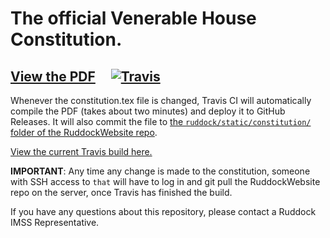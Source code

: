 # The official Venerable House Constitution.

## [View the PDF](https://github.com/RuddockHouse/RuddockConstitution/releases/latest) &nbsp;&nbsp;&nbsp; [![Travis](https://img.shields.io/travis/RuddockHouse/RuddockConstitution.svg)](https://travis-ci.org/RuddockHouse/RuddockConstitution)

Whenever the constitution.tex file is changed, Travis CI will automatically compile the PDF (takes about two minutes) and deploy it to GitHub Releases. It will also commit the file to [the `ruddock/static/constitution/` folder of the RuddockWebsite repo](https://github.com/RuddockHouse/RuddockWebsite/tree/master/ruddock/static/constitution).

[View the current Travis build here.](https://travis-ci.org/RuddockHouse/RuddockConstitution)

**IMPORTANT**: Any time any change is made to the constitution, someone with SSH access to `that` will have to log in and git pull the RuddockWebsite repo on the server, once Travis has finished the build.

If you have any questions about this repository, please contact a Ruddock IMSS Representative.

